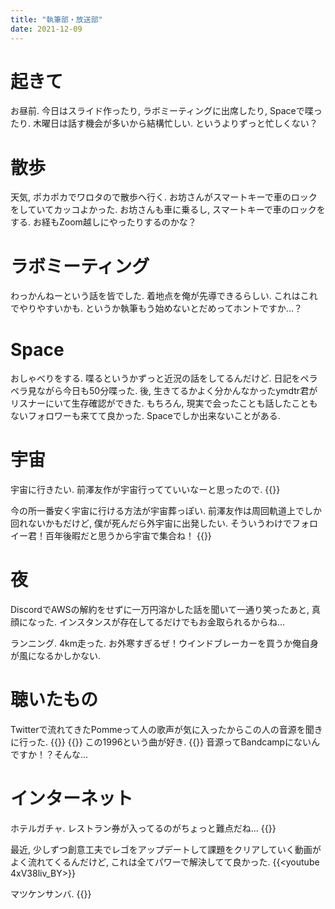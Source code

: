 ```yaml
---
title: "執筆部・放送部"
date: 2021-12-09
---
```


# 起きて
お昼前. 今日はスライド作ったり, ラボミーティングに出席したり, Spaceで喋ったり. 木曜日は話す機会が多いから結構忙しい. というよりずっと忙しくない？

# 散歩
天気, ポカポカでワロタので散歩へ行く. お坊さんがスマートキーで車のロックをしていてカッコよかった. お坊さんも車に乗るし, スマートキーで車のロックをする. お経もZoom越しにやったりするのかな？

# ラボミーティング
わっかんねーという話を皆でした. 着地点を俺が先導できるらしい. これはこれでやりやすいかも. というか執筆もう始めないとだめってホントですか...？

# Space
おしゃべりをする. 喋るというかずっと近況の話をしてるんだけど. 日記をペラペラ見ながら今日も50分喋った. 後, 生きてるかよく分かんなかったymdtr君がリスナーにいて生存確認ができた. もちろん, 現実で会ったことも話したこともないフォロワーも来てて良かった. Spaceでしか出来ないことがある.

# 宇宙
宇宙に行きたい. 前澤友作が宇宙行ってていいなーと思ったので.
{{<tweet user="dango_bot" id="1468921763455246349">}}

今の所一番安く宇宙に行ける方法が宇宙葬っぽい. 前澤友作は周回軌道上でしか回れないかもだけど, 僕が死んだら外宇宙に出発したい. そういうわけでフォロイー君！百年後暇だと思うから宇宙で集合ね！
{{<tweet user="dango_bot" id="1468794527536533510">}}

# 夜
DiscordでAWSの解約をせずに一万円溶かした話を聞いて一通り笑ったあと, 真顔になった. インスタンスが存在してるだけでもお金取られるからね...

ランニング. 4km走った. お外寒すぎるぜ！ウインドブレーカーを買うか俺自身が風になるかしかない.

# 聴いたもの
Twitterで流れてきたPommeって人の歌声が気に入ったからこの人の音源を聞きに行った.
{{<tweet user="dango_bot" id="1468394492667777025">}}
{{<youtube HluLibYZUIA>}}
この1996という曲が好き.
{{<youtube hahzCA596P8>}}
音源ってBandcampにないんですか！？そんな...
# インターネット
ホテルガチャ. レストラン券が入ってるのがちょっと難点だね...
{{<tweet user="dango_bot" id="1468158362231914496">}}

最近, 少しずつ創意工夫でレゴをアップデートして課題をクリアしていく動画がよく流れてくるんだけど, これは全てパワーで解決してて良かった.
{{<youtube 4xV38liv_BY>}}

マツケンサンバ.
{{<tweet user="dango_bot" id="1468844597707407363">}}